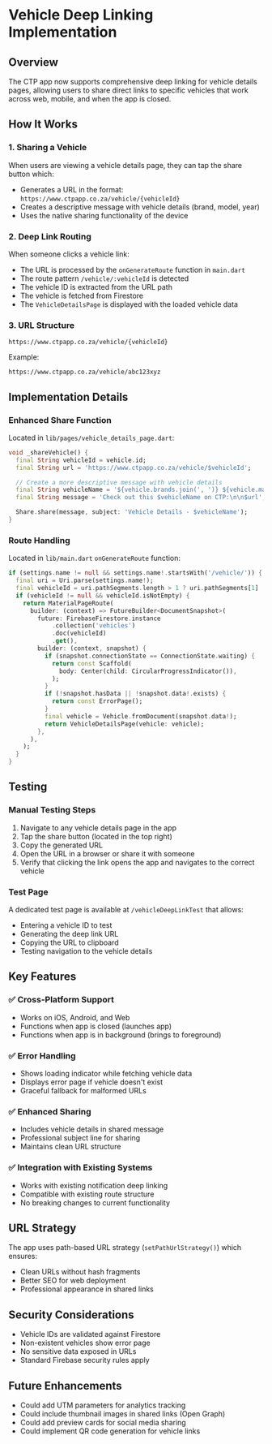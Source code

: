 # Vehicle Deep Linking Implementation

## Overview

The CTP app now supports comprehensive deep linking for vehicle details pages, allowing users to share direct links to specific vehicles that work across web, mobile, and when the app is closed.

## How It Works

### 1. Sharing a Vehicle

When users are viewing a vehicle details page, they can tap the share button which:

- Generates a URL in the format: `https://www.ctpapp.co.za/vehicle/{vehicleId}`
- Creates a descriptive message with vehicle details (brand, model, year)
- Uses the native sharing functionality of the device

### 2. Deep Link Routing

When someone clicks a vehicle link:

- The URL is processed by the `onGenerateRoute` function in `main.dart`
- The route pattern `/vehicle/:vehicleId` is detected
- The vehicle ID is extracted from the URL path
- The vehicle is fetched from Firestore
- The `VehicleDetailsPage` is displayed with the loaded vehicle data

### 3. URL Structure

```
https://www.ctpapp.co.za/vehicle/{vehicleId}
```

Example:

```
https://www.ctpapp.co.za/vehicle/abc123xyz
```

## Implementation Details

### Enhanced Share Function

Located in `lib/pages/vehicle_details_page.dart`:

```dart
void _shareVehicle() {
  final String vehicleId = vehicle.id;
  final String url = 'https://www.ctpapp.co.za/vehicle/$vehicleId';

  // Create a more descriptive message with vehicle details
  final String vehicleName = '${vehicle.brands.join(', ')} ${vehicle.makeModel} ${vehicle.year}';
  final String message = 'Check out this $vehicleName on CTP:\n\n$url';

  Share.share(message, subject: 'Vehicle Details - $vehicleName');
}
```

### Route Handling

Located in `lib/main.dart` `onGenerateRoute` function:

```dart
if (settings.name != null && settings.name!.startsWith('/vehicle/')) {
  final uri = Uri.parse(settings.name!);
  final vehicleId = uri.pathSegments.length > 1 ? uri.pathSegments[1] : null;
  if (vehicleId != null && vehicleId.isNotEmpty) {
    return MaterialPageRoute(
      builder: (context) => FutureBuilder<DocumentSnapshot>(
        future: FirebaseFirestore.instance
            .collection('vehicles')
            .doc(vehicleId)
            .get(),
        builder: (context, snapshot) {
          if (snapshot.connectionState == ConnectionState.waiting) {
            return const Scaffold(
              body: Center(child: CircularProgressIndicator()),
            );
          }
          if (!snapshot.hasData || !snapshot.data!.exists) {
            return const ErrorPage();
          }
          final vehicle = Vehicle.fromDocument(snapshot.data!);
          return VehicleDetailsPage(vehicle: vehicle);
        },
      ),
    );
  }
}
```

## Testing

### Manual Testing Steps

1. Navigate to any vehicle details page in the app
2. Tap the share button (located in the top right)
3. Copy the generated URL
4. Open the URL in a browser or share it with someone
5. Verify that clicking the link opens the app and navigates to the correct vehicle

### Test Page

A dedicated test page is available at `/vehicleDeepLinkTest` that allows:

- Entering a vehicle ID to test
- Generating the deep link URL
- Copying the URL to clipboard
- Testing navigation to the vehicle details

## Key Features

### ✅ Cross-Platform Support

- Works on iOS, Android, and Web
- Functions when app is closed (launches app)
- Functions when app is in background (brings to foreground)

### ✅ Error Handling

- Shows loading indicator while fetching vehicle data
- Displays error page if vehicle doesn't exist
- Graceful fallback for malformed URLs

### ✅ Enhanced Sharing

- Includes vehicle details in shared message
- Professional subject line for sharing
- Maintains clean URL structure

### ✅ Integration with Existing Systems

- Works with existing notification deep linking
- Compatible with existing route structure
- No breaking changes to current functionality

## URL Strategy

The app uses path-based URL strategy (`setPathUrlStrategy()`) which ensures:

- Clean URLs without hash fragments
- Better SEO for web deployment
- Professional appearance in shared links

## Security Considerations

- Vehicle IDs are validated against Firestore
- Non-existent vehicles show error page
- No sensitive data exposed in URLs
- Standard Firebase security rules apply

## Future Enhancements

- Could add UTM parameters for analytics tracking
- Could include thumbnail images in shared links (Open Graph)
- Could add preview cards for social media sharing
- Could implement QR code generation for vehicle links
